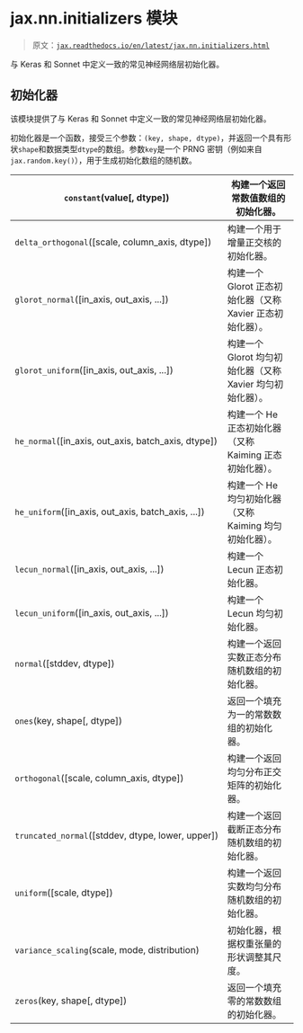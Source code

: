# jax.nn.initializers 模块

> 原文：[`jax.readthedocs.io/en/latest/jax.nn.initializers.html`](https://jax.readthedocs.io/en/latest/jax.nn.initializers.html)

与 Keras 和 Sonnet 中定义一致的常见神经网络层初始化器。

## 初始化器

该模块提供了与 Keras 和 Sonnet 中定义一致的常见神经网络层初始化器。

初始化器是一个函数，接受三个参数：`(key, shape, dtype)`，并返回一个具有形状`shape`和数据类型`dtype`的数组。参数`key`是一个 PRNG 密钥（例如来自`jax.random.key()`），用于生成初始化数组的随机数。

| `constant`(value[, dtype]) | 构建一个返回常数值数组的初始化器。 |
| --- | --- |
| `delta_orthogonal`([scale, column_axis, dtype]) | 构建一个用于增量正交核的初始化器。 |
| `glorot_normal`([in_axis, out_axis, ...]) | 构建一个 Glorot 正态初始化器（又称 Xavier 正态初始化器）。 |
| `glorot_uniform`([in_axis, out_axis, ...]) | 构建一个 Glorot 均匀初始化器（又称 Xavier 均匀初始化器）。 |
| `he_normal`([in_axis, out_axis, batch_axis, dtype]) | 构建一个 He 正态初始化器（又称 Kaiming 正态初始化器）。 |
| `he_uniform`([in_axis, out_axis, batch_axis, ...]) | 构建一个 He 均匀初始化器（又称 Kaiming 均匀初始化器）。 |
| `lecun_normal`([in_axis, out_axis, ...]) | 构建一个 Lecun 正态初始化器。 |
| `lecun_uniform`([in_axis, out_axis, ...]) | 构建一个 Lecun 均匀初始化器。 |
| `normal`([stddev, dtype]) | 构建一个返回实数正态分布随机数组的初始化器。 |
| `ones`(key, shape[, dtype]) | 返回一个填充为一的常数数组的初始化器。 |
| `orthogonal`([scale, column_axis, dtype]) | 构建一个返回均匀分布正交矩阵的初始化器。 |
| `truncated_normal`([stddev, dtype, lower, upper]) | 构建一个返回截断正态分布随机数组的初始化器。 |
| `uniform`([scale, dtype]) | 构建一个返回实数均匀分布随机数组的初始化器。 |
| `variance_scaling`(scale, mode, distribution) | 初始化器，根据权重张量的形状调整其尺度。 |
| `zeros`(key, shape[, dtype]) | 返回一个填充零的常数数组的初始化器。 |
